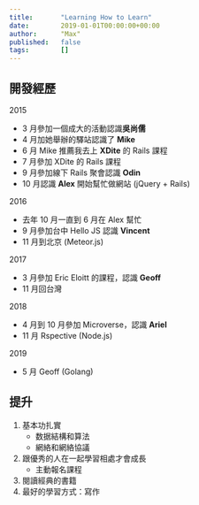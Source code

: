 ```yaml
---
title:       "Learning How to Learn"
date:        2019-01-01T00:00:00+00:00
author:      "Max"
published:   false
tags:        []
---
```


## 開發經歷

2015

- 3 月參加一個成大的活動認識**吳尚儒**
- 4 月加她舉辦的驛站認識了 **Mike**
- 6 月 Mike 推薦我去上 **XDite** 的 Rails 課程
- 7 月參加 XDite 的 Rails 課程
- 9 月參加線下 Rails 聚會認識 **Odin**
- 10 月認識 **Alex** 開始幫忙做網站 (jQuery + Rails)

2016

- 去年 10 月一直到 6 月在 Alex 幫忙
- 9 月參加台中 Hello JS 認識 **Vincent**
- 11 月到北京 (Meteor.js)

2017

- 3 月參加 Eric Eloitt 的課程，認識 **Geoff**
- 11 月回台灣

2018

- 4 月到 10 月參加 Microverse，認識 **Ariel**
- 11 月 Rspective (Node.js)

2019

- 5 月 Geoff (Golang)

## 提升

1. 基本功扎實
    - 数据結構和算法
    - 網絡和網絡協議
2. 跟優秀的人在一起學習相處才會成長
    - 主動報名課程
3. 閱讀經典的書籍
4. 最好的學習方式：寫作

